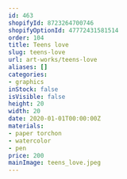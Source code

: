 ```yaml
---
id: 463
shopifyId: 8723264700746
shopifyOptionId: 47772431581514
order: 104
title: Teens love
slug: teens-love
url: art-works/teens-love
aliases: []
categories:
- graphics
inStock: false
isVisible: false
height: 20
width: 20
date: 2020-01-01T00:00:00Z
materials:
- paper torchon
- watercolor
- pen
price: 200
mainImage: teens_love.jpeg
---
```


